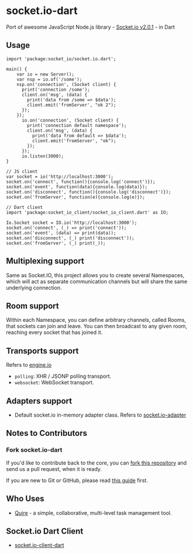 # socket.io-dart

Port of awesome JavaScript Node.js library - [Socket.io v2.0.1](https://github.com/socketio/socket.io) - in Dart

## Usage


    import 'package:socket_io/socket.io.dart';

    main() {
        var io = new Server();
        var nsp = io.of('/some');
        nsp.on('connection', (Socket client) {
          print('connection /some');
          client.on('msg', (data) {
            print('data from /some => $data');
            client.emit('fromServer', "ok 2");
          });
        });
          io.on('connection', (Socket client) {
            print('connection default namespace');
            client.on('msg', (data) {
              print('data from default => $data');
              client.emit('fromServer', "ok");
            });
          });
          io.listen(3000);
    }

    // JS client
    var socket = io('http://localhost:3000');
    socket.on('connect', function(){console.log('connect')});
    socket.on('event', function(data){console.log(data)});
    socket.on('disconnect', function(){console.log('disconnect')});
    socket.on('fromServer', function(e){console.log(e)});

    // Dart client
    import 'package:socket_io_client/socket_io_client.dart' as IO;

    Io.Socket socket = IO.io('http://localhost:3000');
    socket.on('connect', (_) => print('connect'));
    socket.on('event', (data) => print(data));
    socket.on('disconnect', (_) print('disconnect'));
    socket.on('fromServer', (_) print(_));

## Multiplexing support

Same as Socket.IO, this project allows you to create several Namespaces, which will act as separate communication channels but will share the same underlying connection.

## Room support

Within each Namespace, you can define arbitrary channels, called Rooms, that sockets can join and leave. You can then broadcast to any given room, reaching every socket that has joined it.

## Transports support
 Refers to [engine.io](https://github.com/socketio/engine.io)

- `polling`: XHR / JSONP polling transport.
- `websocket`: WebSocket transport.

## Adapters support

*  Default socket.io in-memory adapter class. Refers to [socket.io-adapter](https://github.com/socketio/socket.io-adapter)

## Notes to Contributors

### Fork socket.io-dart

If you'd like to contribute back to the core, you can [fork this repository](https://help.github.com/articles/fork-a-repo) and send us a pull request, when it is ready.

If you are new to Git or GitHub, please read [this guide](https://help.github.com/) first.

## Who Uses

* [Quire](https://quire.io) - a simple, collaborative, multi-level task management tool.

## Socket.io Dart Client

* [socket.io-client-dart](https://github.com/rikulo/socket.io-client-dart)